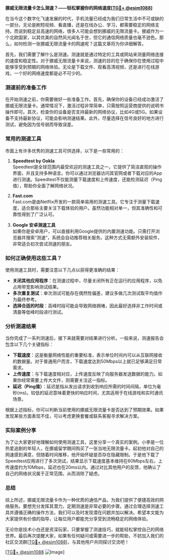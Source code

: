 **挪威无限流量卡怎么测速？——轻松掌握你的网络速度[[TG💪+ @esim1088](https://t.me/s/esim1088)]**

在当今这个数字化飞速发展的时代，手机流量已经成为我们日常生活中不可或缺的一部分。无论是刷短视频、看直播，还是在线办公、学习，都需要稳定的网络支持。而说到稳定且高速的网络，很多人可能会想到挪威的无限流量卡。挪威作为一个北欧国家，以其优美的自然风光闻名于世，但它的通信网络质量也毫不逊色。那么，如何检测一张挪威无限流量卡的网速呢？这篇文章将为你详细解答。

首先，我们需要了解什么是测速。测速就是通过特定的工具或网站来测量网络连接的速度和稳定性。对于挪威无限流量卡来说，测速的目的在于确保你在使用过程中能够享受到预期的网络体验。无论是下载文件、观看高清视频，还是进行在线游戏，一个好的网络速度都是必不可少的。

### 测速前的准备工作

在开始测速之前，你需要做好一些准备工作。首先，确保你的设备已经成功激活了挪威无限流量卡。通常情况下，激活过程非常简单，只需按照运营商提供的说明书操作即可。其次，检查你的设备是否支持最新的网络协议，比如4G或5G。如果设备不支持最新协议，可能会影响测速结果。此外，尽量选择在信号良好的地方进行测试，避免因为信号弱而导致误差。

### 常用的测速工具

市面上有许多优秀的测速工具可供选择，以下是一些常用的：

1. **Speedtest by Ookla**  
   Speedtest是全球范围内最受欢迎的测速工具之一。它提供了简洁直观的操作界面，并且支持多种语言。你可以通过浏览器访问其官网或者下载对应的App进行测速。Speedtest不仅能测量下载速度和上传速度，还能检测延迟（Ping值），帮助你全面了解网络状况。

2. **Fast.com**  
   Fast.com是由Netflix开发的一款简单易用的测速工具。它专注于测量下载速度，适合那些主要关注下载体验的用户。虽然功能相对单一，但其准确性和可靠性得到了广泛认可。

3. **Google 安卓测速工具**  
   如果你是安卓用户，可以直接利用Google提供的内置测速功能。只需打开浏览器并搜索“测速”，系统会自动推荐相关服务。这种方式无需额外安装软件，非常适合初次尝试测速的朋友。

### 如何正确使用这些工具？

使用测速工具时，需要注意以下几点以获得更准确的结果：

- **关闭其他应用程序**：在测速过程中，尽量关闭所有正在运行的应用程序，以免占用带宽影响测试结果。
- **多次重复测试**：单次测试可能存在偶然性偏差，建议多做几次测试取平均值作为最终参考。
- **选择合适的时段**：高峰时段可能会导致网络拥堵，因此最好选择非工作时间或清晨等低峰时段进行测试。

### 分析测速结果

当你完成了一系列测速后，接下来就需要对结果进行分析。一般来说，测速报告会包含以下几个关键指标：

- **下载速度**：这是衡量网络性能的重要标准，表示单位时间内可以从互联网接收的数据量。对于普通用户而言，下载速度达到50Mbps以上就已足够满足日常需求。
- **上传速度**：与下载速度相对应，上传速度反映了向服务器发送数据的能力。如果你经常需要上传大文件，则需要关注这一指标。
- **延迟（Ping值）**：延迟是指从发出请求到收到响应所需的时间间隔，单位为毫秒(ms)。较低的延迟意味着更快的响应时间，尤其适用于在线游戏和实时通讯场景。

根据上述指标，你可以判断当前使用的挪威无限流量卡是否达到了预期效果。如果发现某些方面表现不佳，可以考虑更换套餐或联系客服寻求解决方案。

### 实际案例分享

为了让大家更好地理解如何使用测速工具，这里分享一个真实的案例。小李是一位热爱追剧的年轻人，在挪威留学期间购买了一张当地无限流量卡。起初他对自己的网速感到满意，但随着时间推移，他开始怀疑是否存在隐藏限制。于是他下载了Speedtest应用进行了多次测试，结果显示下载速度基本维持在60Mbps左右，上传速度约为10Mbps，延迟也在20ms以内。通过对比其他用户的反馈，他确认了自己的网络状况属于正常范围，从而消除了疑虑。

### 总结

综上所述，挪威无限流量卡作为一种优质的通信产品，为我们提供了便捷高效的网络服务。要想充分发挥其潜力，定期测速是非常必要的步骤。通过合理选择测速工具并遵循正确的操作方法，我们可以及时发现潜在问题并加以解决。希望本文能为大家提供有价值的指导，让每位用户都能充分享受到流畅稳定的网络体验。

无论你是技术小白还是资深玩家，只要掌握了测速技巧，就能轻松掌控自己的网络世界。最后再次提醒大家，如果有任何疑问或需要进一步的帮助，不妨加入我们的社区交流群[[TG💪+ @esim1088](https://t.me/s/esim1088)]，与其他用户共同探讨交流吧！

[[TG💪+ @esim1088](https://t.me/s/esim1088) ![Image](https://i.postimg.cc/4NQfJmqS/Snipaste-2025-05-13-00-14-12.png)]